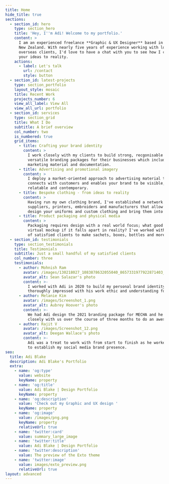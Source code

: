 ```yaml
---
title: Home
hide_title: true
sections:
  - section_id: hero
    type: section_hero
    title: 'Hey, I''m Adi! Welcome to my portfolio.'
    content: >
      I am an experienced freelance **Graphic & UX Designer** based in Auckland,
      New Zealand. With nearly five years of experience working with local and
      overseas clients, I'd love to have a chat with you to see how I can bring
      your ideas to reality.
    actions:
      - label: Let's talk
        url: /contact
        style: button
  - section_id: latest-projects
    type: section_portfolio
    layout_style: mosaic
    title: Recent Work
    projects_number: 6
    view_all_label: View All
    view_all_url: portfolio
  - section_id: services
    type: section_grid
    title: What I Do
    subtitle: A brief overview
    col_number: two
    is_numbered: true
    grid_items:
      - title: Crafting your brand identity
        content: >
          I work closely with my clients to build strong, recgonisable and
          versatile branding packages for their businesses which include logos,
          marketing material and documentation. 
      - title: Advertising and promotional imagery
        content: >
          I deploy a market-oriented approach to advertising material that
          connects with customers and enables your brand to be visible,
          relatable and contemporary.
      - title: Bespoke clothing - from ideas to reality
        content: >
          Having run my own clothing brand, I've established a network of
          suppliers, printers, embroiders and manufacturers that allow me to
          design your uniforms and custom clothing and bring them into reality. 
      - title: Product packaging and physical media
        content: >
          Packaging requires design with a real world focus; what good is a
          virtual mockup if it falls apart in reality? I've worked with dozens
          of satisfied clients to make sachets, boxes, bottles and more. 
  - section_id: testimonials
    type: section_testimonials
    title: Testimonials
    subtitle: Just a small handful of my satisfied clients
    col_number: three
    testimonials:
      - author: Mohnish Ram
        avatar: /images/130218027_1083878632055040_8657331977922871403_n.jpg
        avatar_alt: Sean Salazar's photo
        content: >-
          I worked with Adi in 2020 to build my personal brand identity and was
          thoroughly impressed with his work ethic and understanding for design.
      - author: Melanie Kim
        avatar: /images/Screenshot_1.png
        avatar_alt: Aubrey Hoover's photo
        content: >-
          We had Adi design the 2021 branding package for MECHA and he worked
          closely with us over the course of three months to do an awesome job!
      - author: Rajit V
        avatar: /images/Screenshot_12.png
        avatar_alt: Deegan Wallace's photo
        content: >-
          Adi was a treat to work with from start to finish as he worked with me
          to establish my social media brand presence.
seo:
  title: Adi Blake
  description: Adi Blake's Portfolio
  extra:
    - name: 'og:type'
      value: website
      keyName: property
    - name: 'og:title'
      value: Adi Blake | Design Portfolio
      keyName: property
    - name: 'og:description'
      value: 'Check out my Graphic and UX design '
      keyName: property
    - name: 'og:image'
      value: /images/png.png
      keyName: property
      relativeUrl: true
    - name: 'twitter:card'
      value: summary_large_image
    - name: 'twitter:title'
      value: Adi Blake | Design Portfolio
    - name: 'twitter:description'
      value: The preview of the Exto theme
    - name: 'twitter:image'
      value: images/exto_preview.png
      relativeUrl: true
layout: advanced
---
```


